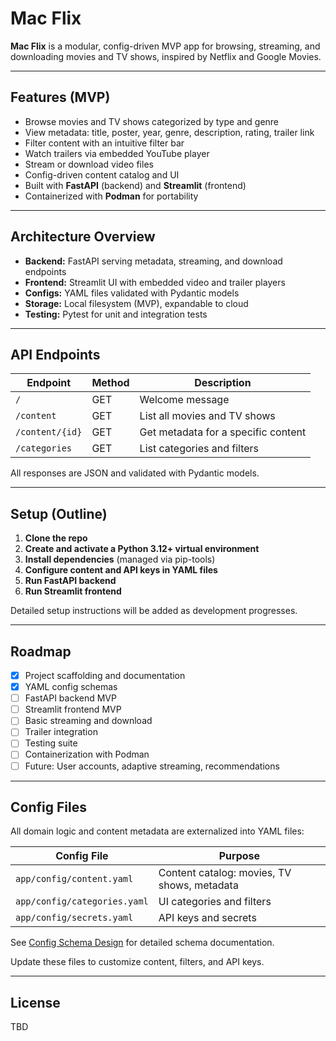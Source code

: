 # Mac Flix

**Mac Flix** is a modular, config-driven MVP app for browsing, streaming, and downloading movies and TV shows, inspired by Netflix and Google Movies.

---

## Features (MVP)

- Browse movies and TV shows categorized by type and genre
- View metadata: title, poster, year, genre, description, rating, trailer link
- Filter content with an intuitive filter bar
- Watch trailers via embedded YouTube player
- Stream or download video files
- Config-driven content catalog and UI
- Built with **FastAPI** (backend) and **Streamlit** (frontend)
- Containerized with **Podman** for portability

---

## Architecture Overview

- **Backend:** FastAPI serving metadata, streaming, and download endpoints
- **Frontend:** Streamlit UI with embedded video and trailer players
- **Configs:** YAML files validated with Pydantic models
- **Storage:** Local filesystem (MVP), expandable to cloud
- **Testing:** Pytest for unit and integration tests

---

## API Endpoints

| Endpoint             | Method | Description                          |
|----------------------|--------|--------------------------------------|
| `/`                  | GET    | Welcome message                      |
| `/content`           | GET    | List all movies and TV shows         |
| `/content/{id}`      | GET    | Get metadata for a specific content  |
| `/categories`        | GET    | List categories and filters          |

All responses are JSON and validated with Pydantic models.

---

## Setup (Outline)

1. **Clone the repo**
2. **Create and activate a Python 3.12+ virtual environment**
3. **Install dependencies** (managed via pip-tools)
4. **Configure content and API keys in YAML files**
5. **Run FastAPI backend**
6. **Run Streamlit frontend**

Detailed setup instructions will be added as development progresses.

---

## Roadmap

- [x] Project scaffolding and documentation
- [x] YAML config schemas
- [ ] FastAPI backend MVP
- [ ] Streamlit frontend MVP
- [ ] Basic streaming and download
- [ ] Trailer integration
- [ ] Testing suite
- [ ] Containerization with Podman
- [ ] Future: User accounts, adaptive streaming, recommendations

---

## Config Files

All domain logic and content metadata are externalized into YAML files:

| Config File                   | Purpose                                         |
|------------------------------|-------------------------------------------------|
| `app/config/content.yaml`    | Content catalog: movies, TV shows, metadata     |
| `app/config/categories.yaml` | UI categories and filters                       |
| `app/config/secrets.yaml`    | API keys and secrets                            |

See [Config Schema Design](app/config/SCHEMA_DESIGN.md) for detailed schema documentation.

Update these files to customize content, filters, and API keys.

---

## License

TBD
